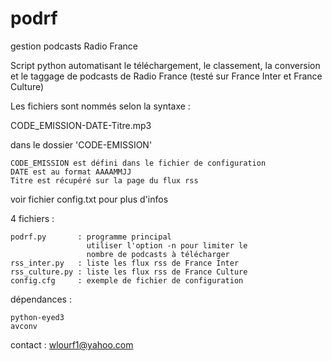 # podrf
gestion podcasts Radio France

Script python automatisant le téléchargement, le classement,
la conversion et le taggage de podcasts de Radio France (testé 
sur France Inter et France Culture)

Les fichiers sont nommés selon la syntaxe : 

 CODE_EMISSION-DATE-Titre.mp3

dans le dossier 'CODE-EMISSION'

    CODE_EMISSION est défini dans le fichier de configuration
    DATE est au format AAAAMMJJ
    Titre est récupéré sur la page du flux rss

voir fichier config.txt pour plus d'infos

4 fichiers :

    podrf.py       : programme principal
                     utiliser l'option -n pour limiter le
                     nombre de podcasts à télécharger
    rss_inter.py   : liste les flux rss de France Inter
    rss_culture.py : liste les flux rss de France Culture
    config.cfg     : exemple de fichier de configuration

dépendances :

    python-eyed3
    avconv

contact :
    wlourf1@yahoo.com
